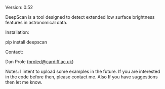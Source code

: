 Version: 0.52

DeepScan is a tool designed to detect extended low surface brightness features in astronomical data.

Installation:

pip install deepscan

Contact:

Dan Prole (proled@cardiff.ac.uk)

Notes: I intent to upload some examples in the future. If you are interested in the code before then, please contact me. Also If you have suggestions then let me know.